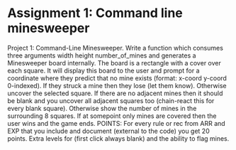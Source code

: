 # Assignment 1: Command line minesweeper

Project 1: Command-Line Minesweeper. Write a function which consumes three arguments width height number_of_mines 
and generates a Minesweeper board internally. The board is a rectangle with a cover over each square. It will 
display this board to the user and prompt for a coordinate where they predict that no mine exists (format: x-coord
y-coord 0-indexed). If they struck a mine then they lose (let them know). Otherwise uncover the selected square.
If there are no adjacent mines then it should be blank and you uncover all adjacent squares too (chain-react this
for every blank square). Otherwise show the number of mines in the surrounding 8 squares. If at somepoint only
mines are covered then the user wins and the game ends. POINTS: For every rule or rec from ARR and EXP that you
include and document (external to the code) you get 20 points. Extra levels for (first click always blank) and the
ability to flag mines.